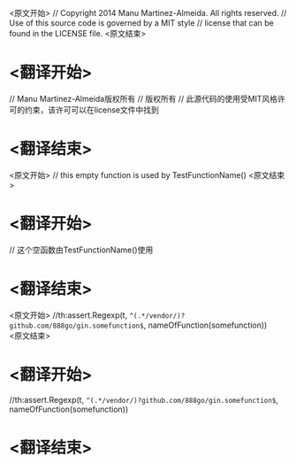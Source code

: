 
<原文开始>
// Copyright 2014 Manu Martinez-Almeida. All rights reserved.
// Use of this source code is governed by a MIT style
// license that can be found in the LICENSE file.
<原文结束>

# <翻译开始>
// Manu Martinez-Almeida版权所有
// 版权所有
// 此源代码的使用受MIT风格许可的约束，该许可可以在license文件中找到
# <翻译结束>


<原文开始>
	// this empty function is used by TestFunctionName()
<原文结束>

# <翻译开始>
// 这个空函数由TestFunctionName()使用
# <翻译结束>


<原文开始>
//th:assert.Regexp(t, `^(.*/vendor/)?github.com/888go/gin.somefunction$`, nameOfFunction(somefunction))     
<原文结束>

# <翻译开始>
//th:assert.Regexp(t, `^(.*/vendor/)?github.com/888go/gin.somefunction$`, nameOfFunction(somefunction))     
# <翻译结束>

